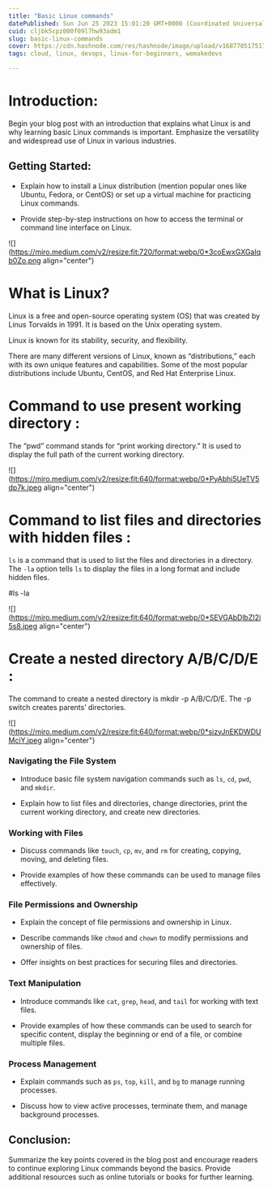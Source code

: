 ```yaml
---
title: "Basic Linux commands"
datePublished: Sun Jun 25 2023 15:01:20 GMT+0000 (Coordinated Universal Time)
cuid: cljbk5cpz000f09l7hw93adm1
slug: basic-linux-commands
cover: https://cdn.hashnode.com/res/hashnode/image/upload/v1687705175174/2e7ed820-79c2-4ba3-b0b4-6eacdcaef576.jpeg
tags: cloud, linux, devops, linux-for-beginners, wemakedevs

---
```


# **Introduction:**

Begin your blog post with an introduction that explains what Linux is and why learning basic Linux commands is important. Emphasize the versatility and widespread use of Linux in various industries.

## **Getting Started:**

* Explain how to install a Linux distribution (mention popular ones like Ubuntu, Fedora, or CentOS) or set up a virtual machine for practicing Linux commands.
    
* Provide step-by-step instructions on how to access the terminal or command line interface on Linux.
    

![](https://miro.medium.com/v2/resize:fit:720/format:webp/0*3coEwxGXGaIqb0Zo.png align="center")

# **What is Linux?**

Linux is a free and open-source operating system (OS) that was created by Linus Torvalds in 1991. It is based on the Unix operating system.

Linux is known for its stability, security, and flexibility.

There are many different versions of Linux, known as “distributions,” each with its own unique features and capabilities. Some of the most popular distributions include Ubuntu, CentOS, and Red Hat Enterprise Linux.

# **Command to use present working directory :**

The “pwd” command stands for “print working directory.” It is used to display the full path of the current working directory.

![](https://miro.medium.com/v2/resize:fit:640/format:webp/0*PyAbhi5UeTV5dp7k.jpeg align="center")

# **Command to list files and directories with hidden files :**

`ls` is a command that is used to list the files and directories in a directory. The `-la` option tells `ls` to display the files in a long format and include hidden files.

#ls -la

![](https://miro.medium.com/v2/resize:fit:640/format:webp/0*SEVGAbDlbZI2i5s8.jpeg align="center")

# **Create a nested directory A/B/C/D/E :**

The command to create a nested directory is mkdir -p A/B/C/D/E. The -p switch creates parents’ directories.

![](https://miro.medium.com/v2/resize:fit:640/format:webp/0*sizyJnEKDWDUMciY.jpeg align="center")

### **Navigating the File System**

* Introduce basic file system navigation commands such as `ls`, `cd`, `pwd`, and `mkdir`.
    
* Explain how to list files and directories, change directories, print the current working directory, and create new directories.
    

### **Working with Files**

* Discuss commands like `touch`, `cp`, `mv`, and `rm` for creating, copying, moving, and deleting files.
    
* Provide examples of how these commands can be used to manage files effectively.
    

### **File Permissions and Ownership**

* Explain the concept of file permissions and ownership in Linux.
    
* Describe commands like `chmod` and `chown` to modify permissions and ownership of files.
    
* Offer insights on best practices for securing files and directories.
    

### **Text Manipulation**

* Introduce commands like `cat`, `grep`, `head`, and `tail` for working with text files.
    
* Provide examples of how these commands can be used to search for specific content, display the beginning or end of a file, or combine multiple files.
    

### **Process Management**

* Explain commands such as `ps`, `top`, `kill`, and `bg` to manage running processes.
    
* Discuss how to view active processes, terminate them, and manage background processes.
    

## **Conclusion:**

Summarize the key points covered in the blog post and encourage readers to continue exploring Linux commands beyond the basics. Provide additional resources such as online tutorials or books for further learning.